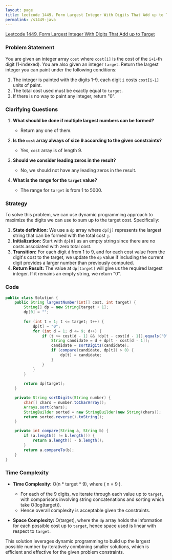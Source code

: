 ```yaml
---
layout: page
title: leetcode 1449. Form Largest Integer With Digits That Add up to Target
permalink: /s1449-java
---
```

[Leetcode 1449. Form Largest Integer With Digits That Add up to Target](https://algoadvance.github.io/algoadvance/l1449)
### Problem Statement
You are given an integer array `cost` where `cost[i]` is the cost of the `i+1`-th digit (1-indexed). You are also given an integer `target`. Return the largest integer you can paint under the following conditions:
1. The integer is painted with the digits 1-9, each digit `i` costs `cost[i-1]` units of paint.
2. The total cost used must be exactly equal to `target`.
3. If there is no way to paint any integer, return "0".

### Clarifying Questions
1. **What should be done if multiple largest numbers can be formed?**
   - Return any one of them.
   
2. **Is the `cost` array always of size 9 according to the given constraints?**
   - Yes, `cost` array is of length 9.

3. **Should we consider leading zeros in the result?**
   - No, we should not have any leading zeros in the result. 

4. **What is the range for the `target` value?**
   - The range for `target` is from 1 to 5000. 

### Strategy

To solve this problem, we can use dynamic programming approach to maximize the digits we can use to sum up to the target cost. Specifically:
1. **State definition:** We use a `dp` array where `dp[j]` represents the largest string that can be formed with the total cost `j`.
2. **Initialization:** Start with `dp[0]` as an empty string since there are no costs associated with zero total cost.
3. **Transition:** For each digit `d` from 1 to 9, and for each cost value from the digit's cost to the target, we update the `dp` value if including the current digit provides a larger number than previously computed.
4. **Return Result:** The value at `dp[target]` will give us the required largest integer. If it remains an empty string, we return "0".

### Code

```java
public class Solution {
    public String largestNumber(int[] cost, int target) {
        String[] dp = new String[target + 1];
        dp[0] = "";
        
        for (int t = 1; t <= target; t++) {
            dp[t] = "0";
            for (int d = 1; d <= 9; d++) {
                if (t >= cost[d - 1] && !dp[t - cost[d - 1]].equals("0")) {
                    String candidate = d + dp[t - cost[d - 1]];
                    candidate = sortDigits(candidate);
                    if (compare(candidate, dp[t]) > 0) {
                        dp[t] = candidate;
                    }
                }
            }
        }
        
        return dp[target];
    }

    private String sortDigits(String number) {
        char[] chars = number.toCharArray();
        Arrays.sort(chars);
        StringBuilder sorted = new StringBuilder(new String(chars));
        return sorted.reverse().toString();
    }

    private int compare(String a, String b) {
        if (a.length() != b.length()) {
            return a.length() - b.length();
        }
        return a.compareTo(b);
    }
}
```

### Time Complexity
- **Time Complexity:** O(n * target * 9), where \( n = 9 \). 
  - For each of the 9 digits, we iterate through each value up to `target`, with comparisons involving string concatenations and sorting which take O(log(target)).
  - Hence overall complexity is acceptable given the constraints.

- **Space Complexity:** O(target), where the `dp` array holds the information for each possible cost up to `target`, hence space used is linear with respect to `target`.

This solution leverages dynamic programming to build up the largest possible number by iteratively combining smaller solutions, which is efficient and effective for the given problem constraints.